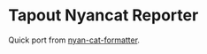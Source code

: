 # Tapout Nyancat Reporter

Quick port from [nyan-cat-formatter](https://github.com/mattsears/nyan-cat-formatter).
